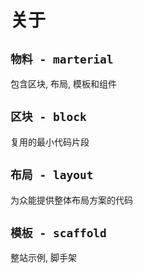 # 关于
## `物料 - marterial`
包含区块, 布局, 模板和组件
## `区块 - block` 
复用的最小代码片段
## `布局 - layout` 
为众能提供整体布局方案的代码
## `模板 - scaffold`
整站示例, 脚手架